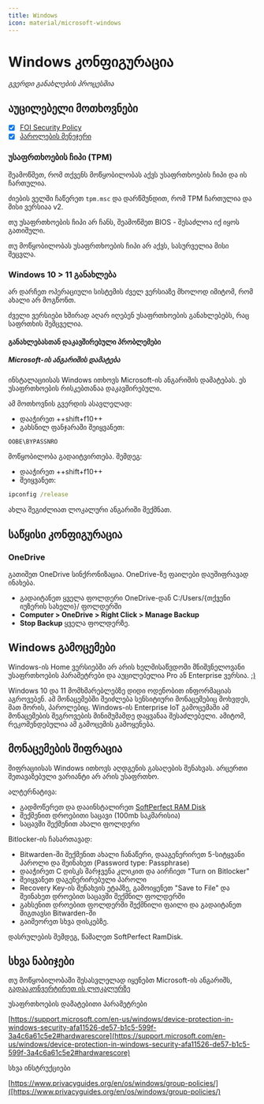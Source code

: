 ```yaml
---
title: Windows
icon: material/microsoft-windows
---
```


# Windows კონფიგურაცია
_გვერდი განახლების პროცესშია_

## აუცილებელი მოთხოვნები

- [x] [FOI Security Policy](/policies/#windows)
- [x] [პაროლების მენეჯერი](/solutions/passwords)

### უსაფრთხოების ჩიპი (TPM)

შეამოწმეთ, რომ თქვენს მოწყობილობას აქვს უსაფრთხოების ჩიპი და ის ჩართულია.

ძიების ველში ჩაწერეთ `tpm.msc` და დარწმუნდით, რომ TPM ჩართულია და მისი ვერსიაა v2.

თუ უსაფრთხოების ჩიპი არ ჩანს, შეამოწმეთ BIOS - შესაძლოა იქ იყოს გათიშული.

თუ მოწყობილობას უსაფრთხოების ჩიპი არ აქვს, სასურველია მისი შეცვლა.

### Windows 10 > 11 განახლება

არ დარჩეთ ოპერაციული სისტემის ძველ ვერსიაზე მხოლოდ იმიტომ, რომ ახალი არ მოგწონთ.

ძველი ვერსიები ხშირად აღარ იღებენ უსაფრთხოების განახლებებს, რაც საფრთხის შემცველია.

#### განახლებასთან დაკავშირებული პრობლემები

##### Microsoft-ის ანგარიშის დამატება

ინსტალაციისას Windows ითხოვს Microsoft-ის ანგარიშის დამატებას. ეს უსაფრთხოების რისკებთანაა დაკავშირებული.

ამ მოთხოვნის გვერდის ასავლელად:

- დააჭირეთ ++shift+f10++
- გახსნილ ფანჯარაში შეიყვანეთ:

```cmd
OOBE\BYPASSNRO
```

მოწყობილობა გადაიტვირთება. შემდეგ:

- დააჭირეთ ++shift+f10++
- შეიყვანეთ:

```cmd
ipconfig /release
```

ახლა შეგიძლიათ ლოკალური ანგარიში შექმნათ.

## საწყისი კონფიგურაცია

### OneDrive

გათიშეთ OneDrive სინქრონიზაცია. OneDrive-ზე ფაილები დაუშიფრავად ინახება.

- გადაიტანეთ ყველა ფოლდერი OneDrive-დან C:/Users/{თქვენი იუზერის სახელი}/ ფოლდერში
- **Computer > OneDrive > Right Click > Manage Backup** 
- **Stop Backup** ყველა ფოლდერზე.

## Windows გამოცემები

Windows-ის Home ვერსიებში არ არის ხელმისაწვდომი მნიშვნელოვანი უსაფრთხოების პარამეტრები და 
აუცილებელია Pro ან Enterprise ვერსია. [;)](https://github.com/massgravel/Microsoft-Activation-Scripts)

Windows 10 და 11 მომხმარებლებზე დიდი ოდენობით ინფორმაციას აგროვებენ. ამ მონაცემებში
შეიძლება სენსიტიური მონაცემებიც მოხვდეს, მათ შორის, პაროლებიც. Windows-ის Enterprise IoT
გამოცემაში ამ მონაცემების შეგროვების მინიმუმამდე დაყვანაა შესაძლებელი. ამიტომ, 
რეკომენდებულია ამ გამოცემის გამოყენება.

## მონაცემების შიფრაცია

შიფრაციისას Windows ითხოვს აღდგენის გასაღების შენახვას. არცერთი შეთავაზებული ვარიანტი არ არის უსაფრთხო.

ალტერნატივა:

- გადმოწერეთ და დააინსტალირეთ [SoftPerfect RAM Disk](https://www.softperfect.com/products/ramdisk/)
- შექმენით დროებითი საცავი (100mb საკმარისია)
- საცავში შექმენით ახალი ფოლდერი

Bitlocker-ის ჩასართავად:

- Bitwarden-ში შექმენით ახალი ჩანაწერი, დააგენერირეთ 5-სიტყვანი პაროლი და შეინახეთ (Password type: Passphrase)
- დააჭირეთ C დისკს მარჯვენა კლიკით და აირჩიეთ "Turn on Bitlocker"
- შეიყვანეთ დაგენერირებული პაროლი
- Recovery Key-ის შენახვის ეტაპზე, გამოიყენეთ "Save to File" და შეინახეთ დროებით საცავში შექმნილ ფოლდერში
- გახსენით დროებით ფოლდერში შექმნილი ფაილი და გადაიტანეთ შიგთავსი Bitwarden-ში
- გაიმეორეთ სხვა დისკებზე.

დასრულების შემდეგ, წაშალეთ SoftPerfect RamDisk.

## სხვა ნაბიჯები

თუ მოწყობილობაში შესასვლელად იყენებთ Microsoft-ის ანგარიშს, [გადააკონვერტირეთ ის ლოკალურზე](https://support.microsoft.com/en-us/windows/change-from-a-local-account-to-a-microsoft-account-395203bf-9f1b-eb24-b042-5b8dae6c1d20)

უსაფრთხოების დამატებითი პარამეტრები

[https://support.microsoft.com/en-us/windows/device-protection-in-windows-security-afa11526-de57-b1c5-599f-3a4c6a61c5e2#hardwarescore](https://support.microsoft.com/en-us/windows/device-protection-in-windows-security-afa11526-de57-b1c5-599f-3a4c6a61c5e2#hardwarescore)

სხვა ინსტრუქციები

[https://www.privacyguides.org/en/os/windows/group-policies/]([https://www.privacyguides.org/en/os/windows/group-policies/)


